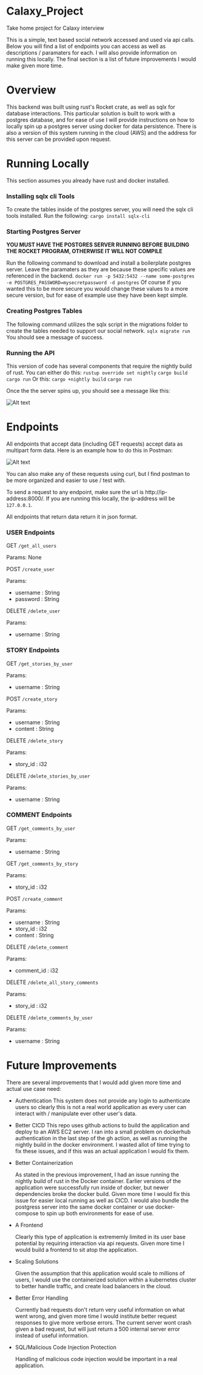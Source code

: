 # Calaxy_Project
Take home project for Calaxy interview



This is a simple, text based social network accessed and used via api calls. Below you will find a list of endpoints you can access as well as descriptions / paramaters for each. I will also provide information on running this locally. The final section is a list of future improvements I would make given more time. 

# Overview
This backend was built using rust's Rocket crate, as well as sqlx for database interactions. This particular solution is built to work with a postgres database, and for ease of use I will provide instructions on how to locally spin up a postgres server using docker for data persistence. There is also a version of this system running in the cloud (AWS) and the address for this server can be provided upon request.

# Running Locally
This section assumes you already have rust and docker installed.

### Installing sqlx cli Tools
To create the tables inside of the postgres server, you will need the sqlx cli tools installed. Run the following:
`cargo install sqlx-cli`

### Starting Postgres Server
**YOU MUST HAVE THE POSTGRES SERVER RUNNING BEFORE BUILDING THE ROCKET PROGRAM, OTHERWISE IT WILL NOT COMPILE**

Run the following command to download and install a boilerplate postgres server. Leave the paramaters as they are because these specific values are referenced in the backend.
`docker run -p 5432:5432 --name some-postgres -e POSTGRES_PASSWORD=mysecretpassword -d postgres`
Of course if you wanted this to be more secure you would change these values to a more secure version, but for ease of example use they have been kept simple.

### Creating Postgres Tables
The following command utilizes the sqlx script in the migrations folder to create the tables needed to support our social network.
`sqlx migrate run`
You should see a message of success.

### Running the API
This version of code has several components that require the nightly build of rust. You can either do this:
`rustup override set nightly`
`cargo build`
`cargo run`
Or this:
`cargo +nightly build`
`cargo run`

Once the the server spins up, you should see a message like this:

![Alt text](image.png)

# Endpoints

All endpoints that accept data (including GET requests) accept data as multipart form data. Here is an example how to do this in Postman:

![Alt text](image-1.png)

You can also make any of these requests using curl, but I find postman to be more organized and easier to use / test with.

To send a request to any endpoint, make sure the url is http://ip-address:8000/<endpoint>. If you are running this locally, the ip-address will be `127.0.0.1`.

All endpoints that return data return it in json format.

### USER Endpoints

GET
`/get_all_users`

Params:
None

POST
`/create_user`

Params:
- username : String
- password : String

DELETE
`/delete_user`

Params:
- username : String

### STORY Endpoints

GET
`/get_stories_by_user`

Params:
- username : String

POST
`/create_story`

Params:
- username : String
- content : String

DELETE
`/delete_story`

Params:
- story_id : i32

DELETE
`/delete_stories_by_user`

Params:
- username : String

### COMMENT Endpoints

GET
`/get_comments_by_user`

Params:
- username : String

GET
`/get_comments_by_story`

Params:
- story_id : i32

POST
`/create_comment`

Params:
- username : String
- story_id : i32
- content : String

DELETE
`/delete_comment`

Params:
- comment_id : i32

DELETE
`/delete_all_story_comments`

Params:
- story_id : i32

DELETE
`/delete_comments_by_user`

Params:
- username : String


# Future Improvements
There are several improvements that I would add given more time and actual use case need:
- Authentication
    This system does not provide any login to authenticate users so clearly this is not a real world application as every user can interact with / manipulate ever other user's data.
- Better CICD
    This repo uses github actions to build the application and deploy to an AWS EC2 server. I ran into a small problem on dockerhub authentication in the last step of the gh action, as well as running the nightly build in the docker environment. I wasted allot of time trying to fix these issues, and if this was an actual application I would fix them.
- Better Containerization

    As stated in the previous improvement, I had an issue running the nightly build of rust in the Docker container. Earlier versions of the application were successfully run inside of docker, but newer dependencies broke the docker build. Given more time I would fix this issue for easier local running as well as CICD. I would also bundle the postgress server into the same docker container or use docker-compose to spin up both environments for ease of use.
- A Frontend


    Clearly this type of application is extrememly limited in its user base potential by requiring interaction via api requests. Given more time I would build a frontend to sit atop the application.

- Scaling Solutions


    Given the assumption that this application would scale to millions of users, I would use the containerized solution within a kubernetes cluster to better handle traffic, and create load balancers in the cloud.

- Better Error Handling


    Currently bad requests don't return very useful information on what went wrong, and given more time I would institute better request responses to give more verbose errors. The current server wont crash given a bad request, but will just return a 500 internal server error instead of useful information.


- SQL/Malicious Code Injection Protection

    Handling of malicious code injection would be important in a real application.

